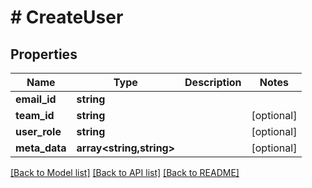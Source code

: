 # # CreateUser

## Properties

Name | Type | Description | Notes
------------ | ------------- | ------------- | -------------
**email_id** | **string** |  |
**team_id** | **string** |  | [optional]
**user_role** | **string** |  | [optional]
**meta_data** | **array<string,string>** |  | [optional]

[[Back to Model list]](../../README.md#models) [[Back to API list]](../../README.md#endpoints) [[Back to README]](../../README.md)
